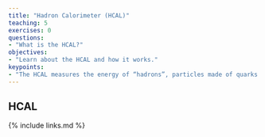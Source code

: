```yaml
---
title: "Hadron Calorimeter (HCAL)"
teaching: 5
exercises: 0
questions:
- "What is the HCAL?"
objectives:
- "Learn about the HCAL and how it works."
keypoints:
- "The HCAL measures the energy of “hadrons”, particles made of quarks and gluons (for example protons, neutrons, pions and kaons)."
---
```

## HCAL


{% include links.md %}
